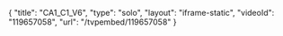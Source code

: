 {
    "title": "CA1_C1_V6",
    "type": "solo",
    "layout": "iframe-static",
    "videoId": "119657058",
    "url": "\/tvpembed\/119657058"
}
